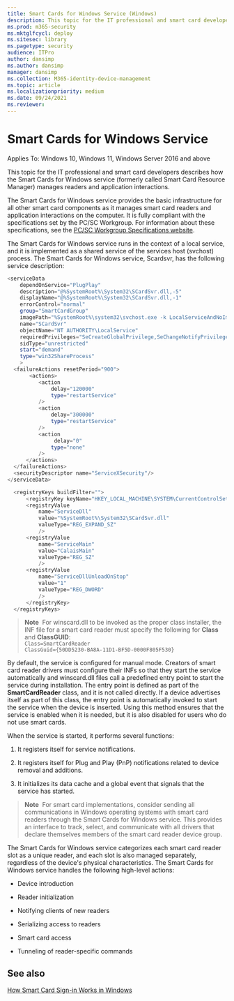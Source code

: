 ```yaml
---
title: Smart Cards for Windows Service (Windows)
description: This topic for the IT professional and smart card developers describes how the Smart Cards for Windows service manages readers and application interactions.
ms.prod: m365-security
ms.mktglfcycl: deploy
ms.sitesec: library
ms.pagetype: security
audience: ITPro
author: dansimp
ms.author: dansimp
manager: dansimp
ms.collection: M365-identity-device-management
ms.topic: article
ms.localizationpriority: medium
ms.date: 09/24/2021
ms.reviewer: 
---
```


# Smart Cards for Windows Service

Applies To: Windows 10, Windows 11, Windows Server 2016 and above

This topic for the IT professional and smart card developers describes how the Smart Cards for Windows service (formerly called Smart Card Resource Manager) manages readers and application interactions.

The Smart Cards for Windows service provides the basic infrastructure for all other smart card components as it manages smart card readers and application interactions on the computer. It is fully compliant with the specifications set by the PC/SC Workgroup. For information about these specifications, see the [PC/SC Workgroup Specifications website](https://www.pcscworkgroup.com/).

The Smart Cards for Windows service runs in the context of a local service, and it is implemented as a shared service of the services host (svchost) process. The Smart Cards for Windows service, Scardsvr, has the following service description:

```PowerShell
<serviceData
    dependOnService="PlugPlay"
    description="@%SystemRoot%\System32\SCardSvr.dll,-5"
    displayName="@%SystemRoot%\System32\SCardSvr.dll,-1"
    errorControl="normal"
    group="SmartCardGroup"
    imagePath="%SystemRoot%\system32\svchost.exe -k LocalServiceAndNoImpersonation"
    name="SCardSvr"
    objectName="NT AUTHORITY\LocalService"
    requiredPrivileges="SeCreateGlobalPrivilege,SeChangeNotifyPrivilege"
    sidType="unrestricted"
    start="demand"
    type="win32ShareProcess"
    >
  <failureActions resetPeriod="900">
       <actions>
          <action
              delay="120000"
              type="restartService"
          />
          <action
              delay="300000"
              type="restartService"
          />
          <action
               delay="0"
              type="none"
          />
      </actions>
  </failureActions>
  <securityDescriptor name="ServiceXSecurity"/>
</serviceData>

  <registryKeys buildFilter="">
      <registryKey keyName="HKEY_LOCAL_MACHINE\SYSTEM\CurrentControlSet\Services\SCardSvr\Parameters">
      <registryValue
          name="ServiceDll"
          value="%SystemRoot%\System32\SCardSvr.dll"
          valueType="REG_EXPAND_SZ"
          />
      <registryValue
          name="ServiceMain"
          value="CalaisMain"
          valueType="REG_SZ"
          />
      <registryValue
          name="ServiceDllUnloadOnStop"
          value="1"
          valueType="REG_DWORD"
          />
      </registryKey>
  </registryKeys>
```

> **Note**&nbsp;&nbsp;For winscard.dll to be invoked as the proper class installer, the INF file for a smart card reader must specify the following for **Class** and **ClassGUID**:<br>
`Class=SmartCardReader`<br>`ClassGuid={50DD5230-BA8A-11D1-BF5D-0000F805F530}`

By default, the service is configured for manual mode. Creators of smart card reader drivers must configure their INFs so that they start the service automatically and winscard.dll files call a predefined entry point to start the service during installation. The entry point is defined as part of the **SmartCardReader** class, and it is not called directly. If a device advertises itself as part of this class, the entry point is automatically invoked to start the service when the device is inserted. Using this method ensures that the service is enabled when it is needed, but it is also disabled for users who do not use smart cards.

When the service is started, it performs several functions:

1.  It registers itself for service notifications.

2.  It registers itself for Plug and Play (PnP) notifications related to device removal and additions.

3.  It initializes its data cache and a global event that signals that the service has started.

> **Note**&nbsp;&nbsp;For smart card implementations, consider sending all communications in Windows operating systems with smart card readers through the Smart Cards for Windows service. This provides an interface to track, select, and communicate with all drivers that declare themselves members of the smart card reader device group.

The Smart Cards for Windows service categorizes each smart card reader slot as a unique reader, and each slot is also managed separately, regardless of the device's physical characteristics. The Smart Cards for Windows service handles the following high-level actions:

-   Device introduction

-   Reader initialization

-   Notifying clients of new readers

-   Serializing access to readers

-   Smart card access

-   Tunneling of reader-specific commands

## See also

[How Smart Card Sign-in Works in Windows](smart-card-how-smart-card-sign-in-works-in-windows.md)
